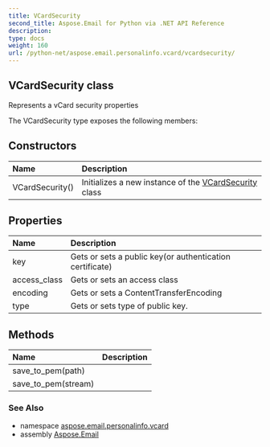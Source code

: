 ```yaml
---
title: VCardSecurity
second_title: Aspose.Email for Python via .NET API Reference
description: 
type: docs
weight: 160
url: /python-net/aspose.email.personalinfo.vcard/vcardsecurity/
---
```


## VCardSecurity class

Represents a vCard security properties

The VCardSecurity type exposes the following members:
## Constructors
| Name | Description |
| :- | :- |
|VCardSecurity()|Initializes a new instance of the [VCardSecurity](/email/python-net/aspose.email.personalinfo.vcard/vcardsecurity/) class|
## Properties
| Name | Description |
| :- | :- |
|key|Gets or sets a public key(or authentication certificate)|
|access_class|Gets or sets an access class|
|encoding|Gets or sets a ContentTransferEncoding|
|type|Gets or sets type of public key.|
## Methods
| Name | Description |
| :- | :- |
|save_to_pem(path)|  |
|save_to_pem(stream)|  |

### See Also

* namespace [aspose.email.personalinfo.vcard](/email/python-net/aspose.email.personalinfo.vcard/)
* assembly [Aspose.Email](/email/python-net/)

